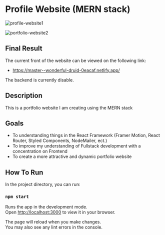 # Profile Website (MERN stack)

![profile-website1](https://user-images.githubusercontent.com/37048222/194772990-376b93ee-2e1e-4a4b-a88a-926ff4e5765c.png)


![portfolio-website2](https://user-images.githubusercontent.com/37048222/194772938-c597720b-7156-4974-ae01-4b249d8cc811.png)


## Final Result

The current front of the website can be viewed on the following link:

- https://master--wonderful-druid-0eacaf.netlify.app/

The backend is currently disable.


## Description

This is a portfolio website I am creating using the MERN stack

## Goals

- To understanding things in the React Framework (Framer Motion, React Router, Styled Components, NodeMailer, ect.)
- To improve my understanding of Fullstack development with a concentration on Frontend
- To create a more attractive and dynamic portfolio website

## How To Run

In the project directory, you can run:

### `npm start`

Runs the app in the development mode.\
Open [http://localhost:3000](http://localhost:3000) to view it in your browser.

The page will reload when you make changes.\
You may also see any lint errors in the console.

